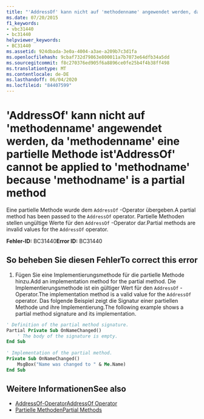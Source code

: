 ```yaml
---
title: "'AddressOf' kann nicht auf 'methodenname' angewendet werden, da 'methodenname' eine partielle Methode ist"
ms.date: 07/20/2015
f1_keywords:
- vbc31440
- bc31440
helpviewer_keywords:
- BC31440
ms.assetid: 924dbada-3e0a-4004-a3ae-a209b7c3d1fa
ms.openlocfilehash: 9cbaf732d79863e800011a7b7073e64dfb34a5dd
ms.sourcegitcommit: f8c270376ed905f6a8896ce0fe25b4f4b38ff498
ms.translationtype: MT
ms.contentlocale: de-DE
ms.lasthandoff: 06/04/2020
ms.locfileid: "84407599"
---
```

# <a name="addressof-cannot-be-applied-to-methodname-because-methodname-is-a-partial-method"></a><span data-ttu-id="2aa46-102">'AddressOf' kann nicht auf 'methodenname' angewendet werden, da 'methodenname' eine partielle Methode ist</span><span class="sxs-lookup"><span data-stu-id="2aa46-102">'AddressOf' cannot be applied to 'methodname' because 'methodname' is a partial method</span></span>
<span data-ttu-id="2aa46-103">Eine partielle Methode wurde dem `AddressOf` -Operator übergeben.</span><span class="sxs-lookup"><span data-stu-id="2aa46-103">A partial method has been passed to the `AddressOf` operator.</span></span> <span data-ttu-id="2aa46-104">Partielle Methoden stellen ungültige Werte für den `AddressOf` -Operator dar.</span><span class="sxs-lookup"><span data-stu-id="2aa46-104">Partial methods are invalid values for the `AddressOf` operator.</span></span>  
  
 <span data-ttu-id="2aa46-105">**Fehler-ID:** BC31440</span><span class="sxs-lookup"><span data-stu-id="2aa46-105">**Error ID:** BC31440</span></span>  
  
## <a name="to-correct-this-error"></a><span data-ttu-id="2aa46-106">So beheben Sie diesen Fehler</span><span class="sxs-lookup"><span data-stu-id="2aa46-106">To correct this error</span></span>  
  
1. <span data-ttu-id="2aa46-107">Fügen Sie eine Implementierungsmethode für die partielle Methode hinzu.</span><span class="sxs-lookup"><span data-stu-id="2aa46-107">Add an implementation method for the partial method.</span></span> <span data-ttu-id="2aa46-108">Die Implementierungsmethode ist ein gültiger Wert für den `AddressOf` -Operator.</span><span class="sxs-lookup"><span data-stu-id="2aa46-108">The implementation method is a valid value for the `AddressOf` operator.</span></span> <span data-ttu-id="2aa46-109">Das folgende Beispiel zeigt die Signatur einer partiellen Methode und ihre Implementierung.</span><span class="sxs-lookup"><span data-stu-id="2aa46-109">The following example shows a partial method signature and its implementation.</span></span>  
  
```vb  
' Definition of the partial method signature.  
Partial Private Sub OnNameChanged()  
    ' The body of the signature is empty.  
End Sub  
  
' Implementation of the partial method.  
Private Sub OnNameChanged()  
    MsgBox("Name was changed to " & Me.Name)  
End Sub  
```  
  
## <a name="see-also"></a><span data-ttu-id="2aa46-110">Weitere Informationen</span><span class="sxs-lookup"><span data-stu-id="2aa46-110">See also</span></span>

- [<span data-ttu-id="2aa46-111">AddressOf-Operator</span><span class="sxs-lookup"><span data-stu-id="2aa46-111">AddressOf Operator</span></span>](../language-reference/operators/addressof-operator.md)
- [<span data-ttu-id="2aa46-112">Partielle Methoden</span><span class="sxs-lookup"><span data-stu-id="2aa46-112">Partial Methods</span></span>](../programming-guide/language-features/procedures/partial-methods.md)
